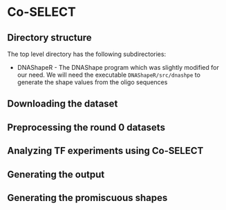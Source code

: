 # Co-SELECT

## Directory structure

The top level directory has the following subdirectories:
* DNAShapeR - The DNAShape program which was slightly modified for our need. We will need the executable `DNAShapeR/src/dnashpe` to generate the shape values from the oligo sequences


## Downloading the dataset

## Preprocessing the round 0 datasets


## Analyzing TF experiments using Co-SELECT

## Generating the output


## Generating the promiscuous shapes
